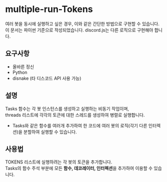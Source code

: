 # multiple-run-Tokens
여러 봇을 동시에 실행하고 싶은 경우, 이와 같은 간단한 방법으로 구현할 수 있습니다.<br/>
이 문서는 파이썬 기준으로 작성되었습니다. discord.js는 다른 로직으로 구현해야 합니다.

## 요구사항
- 올바른 정신
- Python
- disnake (타 디스코드 API 사용 가능)

## 설명
Tasks 함수는 각 봇 인스턴스를 생성하고 실행하는 비동기 작업이며,<br/>
threads 리스트에 각각의 토큰에 대한 스레드를 생성하여 병렬로 실행합니다.<br/>
+ Tasks와 같은 함수를 여러개 추가하여 한 코드에 여러 봇의 로직(각기 다른 인터렉션)을 분할하여 실행할 수 있습니다.

## 사용법
TOKENS 리스트에 실행하려는 각 봇의 토큰을 추가합니다.<br/>
Tasks의 함수 주석 부분에 모든 **함수, 데코레이터, 인터렉션**을 추가하여 이용할 수 있습니다.
